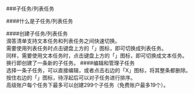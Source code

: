 ###子任务/列表任务

####什么是子任务/列表任务

####创建子任务/列表任务
<br >滴答清单支持文本任务和列表任务之间快速切换。
<br >需要使用列表任务时点击键盘上方的「」图标，即可切换成列表任务。
<br >同样，需要使用文本任务时，点击键盘上方的「」图标，即可切换成文本任务。
<br >换行即创建了一条新的子任务。
####编辑和管理子任务
<br >选择一条子任务，可以直接编辑，或者点击右边的「X」图标，将其整条都删除。
<br >按住右边的「」图标，待浮起后可以对子任务进行排序。
<br >高级账户每个任务下最多可以创建299个子任务（免费账户最多19个）。

